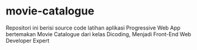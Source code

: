 # movie-catalogue
 Repositori ini berisi source code latihan aplikasi Progressive Web App bertemakan Movie Catalogue dari kelas Dicoding, Menjadi Front-End Web Developer Expert
